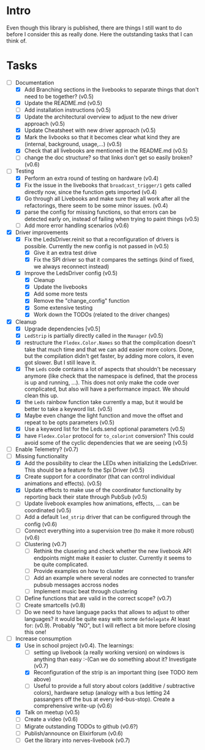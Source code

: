 <!--
Copyright 2023-2024, Matthias Reik <fledex@reik.org>

SPDX-License-Identifier: Apache-2.0
-->

# Intro
Even though this library is published, there are things I still want to do before I consider this as really done. Here the outstanding tasks that I can think of.

# Tasks
- [ ] Documentation
  - [x] Add Branching sections in the livebooks to separate things that don't need to be together? (v0.5)
  - [x] Update the README.md (v0.5)
  - [ ] Add installation instructions (v0.5)
  - [x] Update the architectural overview to adjust to the new driver approach (v0.5)
  - [x] Update Cheatsheet with new driver approach (v0.5)
  - [x] Mark the livbooks so that it becomes clear what kind they are (internal, background, usage,...) (v0.5)
  - [x] Check that all livebooks are mentioned in the README.md (v0.5)
  - [ ] change the doc structure? so that links don't get so easily broken? (v0.6)
- [ ] Testing
  - [x] Perform an extra round of testing on hardware (v0.4)
  - [x] Fix the issue in the livebooks that `broadcast_trigger/1` gets called directly now, since the function gets imported (v0.4)
  - [x] Go through all Livebooks and make sure they all work after all the refactorings, there seem to be some minor issues. (v0.4) 
  - [x] parse the config for missing functions, so that errors can be detected early on, instead of failing when trying to paint things (v0.5)
  - [ ] Add more error handling scenarios (v0.6)
- [x] Driver improvements
  - [x] Fix the LedsDriver.reinit so that a reconfiguration of drivers is possible. Currently the new config is not passed in (v0.5)
    - [x] Give it an extra test drive
    - [x] Fix the SPI driver so that it compares the settings (kind of fixed, we always reconnect instead)
  - [x] Improve the LedsDriver config (v0.5)
    - [x] Cleanup
    - [x] Update the livebooks
    - [x] Add some more tests
    - [x] Remove the "change_config" function
    - [x] Some extensive testing
    - [x] Work down the TODOs (related to the driver changes)
- [x] Cleanup
  - [x] Upgrade dependencies [v0.5]
  - [x] `LedStrip`  is partially directly called in the `Manager` (v0.5)
  - [x] restructure the `Fledex.Color.Names` so that the compilcation doesn't take that much time and that we can add easier more colors. Done, but the compilation didn't get faster, by adding more colors, it even got slower. But I still leave it.
  - [x] The `Leds` code contains a lot of aspects that shouldn't be necessary anymore (like check that the namespace is defined, that the process is up and running, ...). This does not only make the code over complicated, but also will have a performance impact. We should clean this up. 
  - [x] the `Leds` rainbow function take currently a map, but it would be better to take a keyword list. (v0.5)
  - [x] Maybe even change the light function and move the offset and repeat to be opts parameters (v0.5)
  - [x] Use a keyword list for the Leds.send optional parameters (v0.5)
  - [x] have `Fledex.Color` protocol for `to_colorint` conversion? This could avoid some of the cyclic dependencies that we are seeing (v0.5)
- [ ] Enable Telemetry? (v0.7)
- [ ] Missing functionality
  - [x] Add the possibility to clear the LEDs when initializing the LedsDriver. This should be a feature fo the Spi Driver (v0.5)
  - [x] Create support for a coordinator (that can control individual animations and effects). (v0.5) 
  - [x] Update effects to make use of the coordinator functionality by reporting back their state through PubSub (v0.5)
  - [ ] Update livebook examples how animations, effects, ... can be coordinated (v0.5)
  - [ ] Add a default `led_strip` driver that can be configured through the config (v0.6)
  - [ ] Connect everything into a supervision tree (to make it more robust) (v0.6)
  - [ ] Clustering (v0.7)
    - [ ] Rethink the clusering and check whether the new livebook API endpoints might make it easier to cluster. Currently it seems to be quite complicated.
    - [ ] Provide examples on how to cluster
    - [ ] Add an example where several nodes are connected to transfer pubsub messages accross nodes
    - [ ] Implement music beat through clustering
  - [ ] Define functions that are valid in the correct scope? (v0.7)
  - [ ] Create smartcells (v0.8)
  - [ ] Do we need to have language packs that allows to adjust to other languages? it would be quite easy with some `defdelegate`  At least for: (v0.9). Probably "NO", but I will reflect a bit more before closing this one!
- [ ] Increase consumption
  - [x] Use in school project (v0.4). The learnings:
    - [ ] setting up livebook (a really working version) on windows is anything than easy :-(Can we do something about it? Investigate (v0.7) 
    - [x] Reconfiguration of the strip is an important thing (see TODO item above)
    - [ ] Useful to provide a full story about colors (additive / subtractive colors), hardware setup (analogy with a bus letting 24 passangers off the bus at every led-bus-stop). Create a comprehensive write-up (v0.6)
  - [x] Talk on meetup (v0.5)
  - [ ] Create a video (v0.6)
  - [ ] Migrate outstanding TODOs to github (v0.6?)
  - [ ] Publish/announce on Elixirforum (v0.6)
  - [ ] Get the library into nerves-livebook (v0.7)
